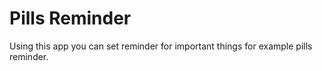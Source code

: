# Pills Reminder
Using this app you can set reminder for important things for example pills reminder.
